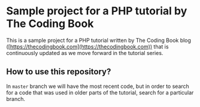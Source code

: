 # Sample project for a PHP tutorial by The Coding Book

This is a sample project for a PHP tutorial written by The Coding Book blog ([https://thecodingbook.com](https://thecodingbook.com)) that is 
continuously updated as we move forward in the tutorial series.  

## How to use this repository?

In `master` branch we will have the most recent code, but in order to search for a code that was used in older parts of 
the tutorial, search for a particular branch.